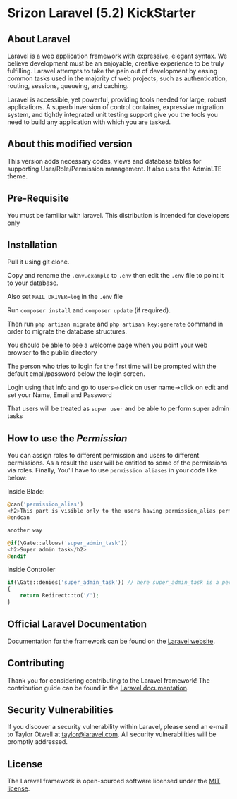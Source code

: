 # Srizon Laravel (5.2) KickStarter

## About Laravel
Laravel is a web application framework with expressive, elegant syntax. We believe development must be an enjoyable, creative experience to be truly fulfilling. Laravel attempts to take the pain out of development by easing common tasks used in the majority of web projects, such as authentication, routing, sessions, queueing, and caching.

Laravel is accessible, yet powerful, providing tools needed for large, robust applications. A superb inversion of control container, expressive migration system, and tightly integrated unit testing support give you the tools you need to build any application with which you are tasked.

## About this modified version
This version adds necessary codes, views and database tables for supporting User/Role/Permission management. It also uses the AdminLTE theme.

## Pre-Requisite
You must be familiar with laravel. This distribution is intended for developers only

## Installation
Pull it using git clone. 

Copy and rename the `.env.example` to `.env` then edit the `.env` file to point it to your database. 

Also set `MAIL_DRIVER=log` in the `.env` file

Run `composer install` and `composer update` (if required).

Then run `php artisan migrate` and `php artisan key:generate` command in order to migrate the database structures.

You should be able to see a welcome page when you point your web browser to the public directory

The person who tries to login for the first time will be prompted with the default email/password below the login screen.

Login using that info and go to users->click on user name->click on edit and set your Name, Email and Password

That users will be treated as `super user` and be able to perform super admin tasks

## How to use the *Permission*

You can assign roles to different permission and users to different permissions.
As a result the user will be entitled to some of the permissions via roles.
Finally, You'll have to use `permission aliases` in your code like below:

Inside Blade:

```php
@can('permission_alias')
<h2>This part is visible only to the users having permission_alias permission
@endcan

another way

@if(\Gate::allows('super_admin_task'))
<h2>Super admin task</h2>
@endif
```

Inside Controller

```php
if(\Gate::denies('super_admin_task')) // here super_admin_task is a permission alias
{
	return Redirect::to('/');
}
```

## Official Laravel Documentation

Documentation for the framework can be found on the [Laravel website](http://laravel.com/docs).

## Contributing

Thank you for considering contributing to the Laravel framework! The contribution guide can be found in the [Laravel documentation](http://laravel.com/docs/contributions).

## Security Vulnerabilities

If you discover a security vulnerability within Laravel, please send an e-mail to Taylor Otwell at taylor@laravel.com. All security vulnerabilities will be promptly addressed.

## License

The Laravel framework is open-sourced software licensed under the [MIT license](http://opensource.org/licenses/MIT).